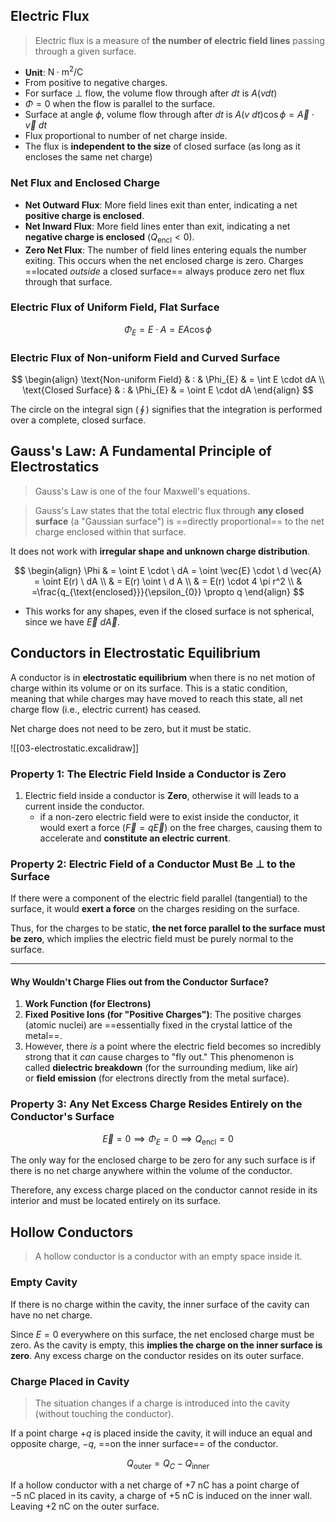 ## Electric Flux

> Electric flux is a measure of **the number of electric field lines** passing through a given surface.

- **Unit**: $\mathrm{N \cdot m^2 / C}$
- From positive to negative charges.
- For surface $\perp$ flow, the volume flow through after $dt$ is $A(v dt)$
- $\Phi =0$ when the flow is parallel to the surface.
- Surface at angle $\phi$, volume flow through after $dt$ is $A (v \ dt) \cos \phi = \vec{A} \cdot \vec{v} \ dt$
- Flux proportional to number of net charge inside.
- The flux is **independent to the size** of closed surface (as long as it encloses the same net charge)

### Net Flux and Enclosed Charge

- **Net Outward Flux**: More field lines exit than enter, indicating a net **positive charge is enclosed**.
- **Net Inward Flux**: More field lines enter than exit, indicating a net **negative charge is enclosed** ($Q_{\text{encl}} < 0$).
- **Zero Net Flux**: The number of field lines entering equals the number exiting. This occurs when the net enclosed charge is zero. Charges ==located _outside_ a closed surface== always produce zero net flux through that surface.

### Electric Flux of Uniform Field, Flat Surface

$$
\Phi_{E} = E \cdot A = EA \cos \phi
$$

### Electric Flux of Non-uniform Field and Curved Surface

$$
\begin{align}
\text{Non-uniform Field} &  : &  \Phi_{E} & = \int E  \cdot dA \\
\text{Closed Surface} &  : &  \Phi_{E} & = \oint E  \cdot dA
\end{align}
$$

The circle on the integral sign ($\, \oint \,$) signifies that the integration is performed over a complete, closed surface.

## Gauss's Law: A Fundamental Principle of Electrostatics

> Gauss's Law is one of the four Maxwell's equations.

> Gauss's Law states that the total electric flux through **any closed surface** (a "Gaussian surface") is ==directly proportional== to the net charge enclosed within that surface.

It does not work with **irregular shape and unknown charge distribution**.

$$
\begin{align}
\Phi &  = \oint E \cdot \ dA = \oint \vec{E} \cdot \ d \vec{A} = \oint E(r) \ dA \\
 & = E(r) \oint \ d A \\
 & = E(r) \cdot 4 \pi r^2 \\
 & =\frac{q_{\text{enclosed}}}{\epsilon_{0}} \propto q
\end{align}
$$

- This works for any shapes, even if the closed surface is not spherical, since we have $\vec{E} \ d \vec{A}$.

## Conductors in Electrostatic Equilibrium

A conductor is in **electrostatic equilibrium** when there is no net motion of charge within its volume or on its surface. This is a static condition, meaning that while charges may have moved to reach this state, all net charge flow (i.e., electric current) has ceased.

Net charge does not need to be zero, but it must be static.

![[03-electrostatic.excalidraw]]

### Property 1: The Electric Field Inside a Conductor is Zero

1. Electric field inside a conductor is $\mathbf{Zero}$, otherwise it will leads to a current inside the conductor.
	- if a non-zero electric field were to exist inside the conductor, it would exert a force ($\vec{F} = q\vec{E}$) on the free charges, causing them to accelerate and **constitute an electric current**.

### Property 2: Electric Field of a Conductor Must Be $\mathbf{\perp}$ to the Surface

If there were a component of the electric field parallel (tangential) to the surface, it would **exert a force** on the charges residing on the surface.

Thus, for the charges to be static, **the net force parallel to the surface must be zero**, which implies the electric field must be purely normal to the surface.

---

#### Why Wouldn't Charge Flies out from the Conductor Surface?

1. **Work Function (for Electrons)**
2. **Fixed Positive Ions (for "Positive Charges")**: The positive charges (atomic nuclei) are ==essentially fixed in the crystal lattice of the metal==.
3. However, there _is_ a point where the electric field becomes so incredibly strong that it _can_ cause charges to "fly out." This phenomenon is called **dielectric breakdown** (for the surrounding medium, like air) or **field emission** (for electrons directly from the metal surface).

### Property 3: Any Net Excess Charge Resides Entirely on the Conductor's Surface

$$
\vec{E} =0 \implies \Phi_{E} = 0 \implies Q_{\text{encl}} = 0
$$

The only way for the enclosed charge to be zero for any such surface is if there is no net charge anywhere within the volume of the conductor.

Therefore, any excess charge placed on the conductor cannot reside in its interior and must be located entirely on its surface.

## Hollow Conductors

> A hollow conductor is a conductor with an empty space inside it.

### Empty Cavity

If there is no charge within the cavity, the inner surface of the cavity can have no net charge.

Since $E=0$ everywhere on this surface, the net enclosed charge must be zero. As the cavity is empty, this **implies the charge on the inner surface is zero**. Any excess charge on the conductor resides on its outer surface.

### Charge Placed in Cavity

> The situation changes if a charge is introduced into the cavity (without touching the conductor).

If a point charge $+q$ is placed inside the cavity, it will induce an equal and opposite charge, $−q$, ==on the inner surface== of the conductor.

$$
Q_{\text{outer​}}=Q_C​−Q_{\text{inner}}
$$

If a hollow conductor with a net charge of $+7 \ \mathrm{nC}$ has a point charge of $-5 \ \mathrm{nC}$ placed in its cavity, a charge of $+5 \ \mathrm{nC}$ is induced on the inner wall. Leaving $+2 \ \mathrm{nC}$ on the outer surface.
